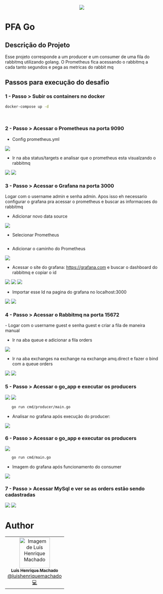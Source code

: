 <p align="center">
  <a href="https://fullcycle.com.br/" target="blank"><img src="https://fullcycle.com.br/wp-content/themes/fullcycle/assets/images/fullcycle-logo.svg"/></a>
</p>

# PFA Go

## Descrição do Projeto

Esse projeto corresponde a um producer e um consumer de uma fila do rabbitmq utilizando golang.
O Prometheus fica acessando o rabbitmq a cada tanto segundos e pega as metricas do rabbit mq

## Passos para execução do desafio

<h3>1 - Passo > Subir os containers no docker</h3>

```bash
docker-compose up -d
```
</br>
<h3>2 - Passo > Acessar o Prometheus na porta 9090</h3>

- Config prometheus.yml
<img  src="./assets/prometheus-config.png"/>

- Ir na aba status/targets e analisar que o prometheus esta visualzando o rabbitmq

<img  src="./assets/prometheus-target.png"/>
<img  src="./assets/prometheus-analysis.png"/>

</br>
<h3>3 - Passo > Acessar o Grafana na porta 3000</h3>
Logar com o username admin e senha admin.
Apos isso eh necessario configurar o grafana pra acessar o prometheus e buscar as informacoes do rabbitmq

- Adicionar novo data source

<img  src="./assets/add_data_source.png"/>

- Selecionar Prometheus

<img alt="" src="./assets/prometheus.png"/>

- Adicionar o caminho do Prometheus

<img src="./assets/prometheus.png"/>

- Acessar o site do grafana: <a href="https://grafana.com">https://grafana.com</a>  e buscar o dashboard do rabbitmq e copiar o id

<img src="./assets/dashboard_rabbitmq.png"/>
<img src="./assets/dashboard_rabbitmq_pt2.png"/>
<img src="./assets/dashboard_rabbitmq_pt3.png"/>

- Importar esse Id na pagina do grafana no localhost:3000
<img src="./assets/import_dashboard.png"/>
<img src="./assets/import_dashboard_pt2.png"/>

</br>
<h3>4 - Passo > Acessar o Rabbitmq na porta 15672</h3>
- Logar com o username guest e senha guest e criar a fila de maneira manual

- Ir na aba queue e adicionar a fila orders
<img src="./assets/add_new_queue.png"/>

- Ir na aba exchanges na exchange na exchange amq.direct e fazer o bind com a queue orders

<img src="./assets/bind_exchange_queue_pt1.png"/>
<img src="./assets/bind_exchange_queue_pt2.png"/>
 

</br>
<h3>5 - Passo > Acessar o go_app e executar os producers</h3>

<img src="./assets/executar_bash_container_goapp.png"/>
<img src="./assets/comando_executando_producer.png"/>

```bash
   go run cmd/producer/main.go
```

- Analisar no grafana após execução do producer:

<img src="./assets/rabbitmq_grafana_after_producer,png"/>


</br>
<h3>6 - Passo > Acessar o go_app e executar os producers</h3>

<img src="./assets/executar_bash_container_goapp.png"/>

```bash
   go run cmd/main.go
```

- Imagem do grafana após funcionamento do consumer

<img src="./assets/analisando_apos_executar_consumers.png"/>


<h3>7 - Passo > Acessar MySql e ver se as orders estão sendo cadastradas</h3>

<img src="./assets/connection_postgres.png"/>

<img src="./assets/database_mysqql.png"/>

# Author

<table>
   <tr>
      <td align="center">
         <a href="http://github.com/lhfam97/">
            <img src="https://github.com/lhfam97.png" width="100px;" alt="Imagem de Luís Henrique Machado"/>
            <br />
            <sub>
               <b>Luís Henrique Machado</b>
            </sub>
          </a>
          <br />
          <a href="https://www.linkedin.com/in/luís-henrique-machado-98037a127/" title="Linkedin">@luishenriquemachado</a>
          <br />
          <a href="https://github.com/lhfam97/fastfeet-api/commits?author=lhfam97" title="Code">💻</a>
      </td>
   </tr>
</table>

